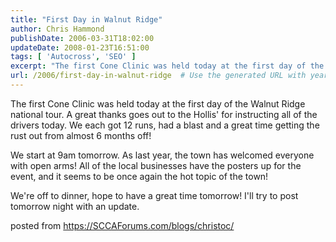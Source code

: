 ```yaml
---
title: "First Day in Walnut Ridge"
author: Chris Hammond
publishDate: 2006-03-31T18:02:00
updateDate: 2008-01-23T16:51:00
tags: [ 'Autocross', 'SEO' ]
excerpt: "The first Cone Clinic was held today at the first day of the Walnut Ridge national tour. A great thanks goes out to the Hollis' for instructing all of the drivers today. We each got 12 runs, had a blast and a great time getting the rust out from almost 6 months off! We start at 9am tomorrow. As last year, the town has welcomed everyone with open arms! All of the local businesses have the posters up for the event, and it seems to be once again the hot topic of the town! We're off to dinner, hope to have a great time tomorrow! I'll try to post tomorrow night with an update. posted from..."
url: /2006/first-day-in-walnut-ridge  # Use the generated URL with year
---
```

<P>The first Cone Clinic was held today at the first day of the Walnut Ridge national tour. A great thanks goes out to the Hollis' for instructing all of the drivers today. We each got 12 runs, had a blast and a great time getting the rust out from almost 6 months off!</P> <P>We start at 9am tomorrow. As last year, the town has welcomed everyone with open arms! All of the local businesses have the posters up for the event, and it seems to be once again the hot topic of the town!</P> <P>We're off to dinner, hope to have a great time tomorrow! I'll try to post tomorrow night with an update.</P> posted from <a href="https://SCCAForums.com/blogs/christoc/">https://SCCAForums.com/blogs/christoc/</a>
